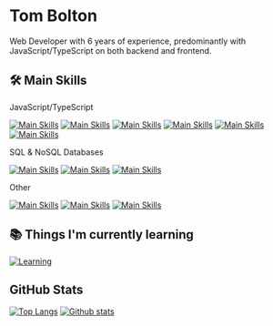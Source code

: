 # Tom Bolton

Web Developer with 6 years of experience, predominantly with JavaScript/TypeScript on both backend and frontend.

## 🛠️ Main Skills
JavaScript/TypeScript

[![Main Skills](https://skillicons.dev/icons?i=js)](https://developer.mozilla.org/en-US/docs/Web/JavaScript)
[![Main Skills](https://skillicons.dev/icons?i=ts)](https://typescriptlang.org)
[![Main Skills](https://skillicons.dev/icons?i=nodejs)](https://nodejs.org)
[![Main Skills](https://skillicons.dev/icons?i=nestjs)](https://nestjs.com)
[![Main Skills](https://skillicons.dev/icons?i=react)](https://react.dev)
[![Main Skills](https://skillicons.dev/icons?i=nextjs)](https://nextjs.org)

SQL & NoSQL Databases

[![Main Skills](https://skillicons.dev/icons?i=postgres)](https://postgresql.org)
[![Main Skills](https://skillicons.dev/icons?i=mongodb)](https://mongodb.com)
[![Main Skills](https://skillicons.dev/icons?i=redis)](https://redis.io)

Other

[![Main Skills](https://skillicons.dev/icons?i=aws)](https://aws.amazon.com)
[![Main Skills](https://skillicons.dev/icons?i=docker)](https://docker.com)
[![Main Skills](https://skillicons.dev/icons?i=rabbitmq)](https://rabbitmq.com)

<!--
| 🛠️ | Things that I've worked with |
|---|---|
| Frontend |[![My Skills](https://skillicons.dev/icons?i=js,ts,react,nextjs,html,css)](https://skillicons.dev)|
| Backend |[![My Skills](https://skillicons.dev/icons?i=js,ts,nodejs,express,nestjs,java,spring)](https://skillicons.dev)|
| DBs |[![My Skills](https://skillicons.dev/icons?i=dynamodb,postgres,mysql,mongodb,redis,sqlite,firebase)](https://skillicons.dev)|
| Misc |[![My Skills](https://skillicons.dev/icons?i=docker,aws,rabbitmq)](https://skillicons.dev)|
| Terminal |[![My Skills](https://skillicons.dev/icons?i=bash,vim,neovim)](https://skillicons.dev)|
-->

## 📚 Things I'm currently learning
[![Learning](https://skillicons.dev/icons?i=terraform,wasm,rust)](https://skillicons.dev)

## GitHub Stats
[![Top Langs](https://github-readme-stats.vercel.app/api/top-langs/?username=abu-hiba&layout=compact&theme=tokyonight&count_private=true&hide_border=true)](https://github.com/abu-hiba)
[![Github stats](https://github-readme-stats.vercel.app/api?username=abu-hiba&theme=tokyonight&count_private=true&hide_border=true&line_height=20)](https://github.com/abu-hiba)
<!--
- 🔭 I’m currently working on ...
- 🌱 I’m currently learning ...
- 👯 I’m looking to collaborate on ...
- 🤔 I’m looking for help with ...
- 💬 Ask me about ...
- 📫 How to reach me: ...
- 😄 Pronouns: ...
- ⚡ Fun fact: ...
-->
